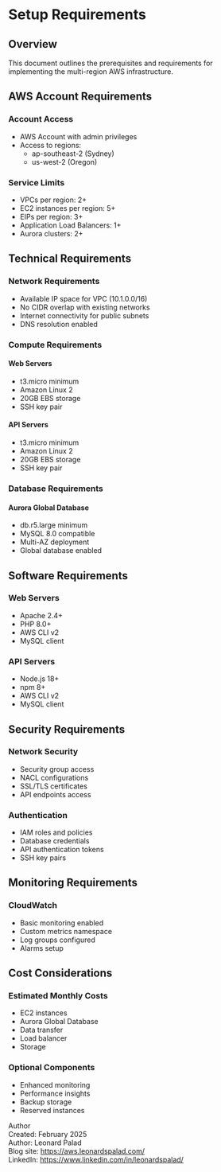 # Setup Requirements

## Overview
This document outlines the prerequisites and requirements for implementing the multi-region AWS infrastructure.

## AWS Account Requirements
### Account Access
- AWS Account with admin privileges
- Access to regions:
  - ap-southeast-2 (Sydney)
  - us-west-2 (Oregon)

### Service Limits
- VPCs per region: 2+
- EC2 instances per region: 5+
- EIPs per region: 3+
- Application Load Balancers: 1+
- Aurora clusters: 2+

## Technical Requirements
### Network Requirements
- Available IP space for VPC (10.1.0.0/16)
- No CIDR overlap with existing networks
- Internet connectivity for public subnets
- DNS resolution enabled

### Compute Requirements
#### Web Servers
- t3.micro minimum
- Amazon Linux 2
- 20GB EBS storage
- SSH key pair

#### API Servers
- t3.micro minimum
- Amazon Linux 2
- 20GB EBS storage
- SSH key pair

### Database Requirements
#### Aurora Global Database
- db.r5.large minimum
- MySQL 8.0 compatible
- Multi-AZ deployment
- Global database enabled

## Software Requirements
### Web Servers
- Apache 2.4+
- PHP 8.0+
- AWS CLI v2
- MySQL client

### API Servers
- Node.js 18+
- npm 8+
- AWS CLI v2
- MySQL client

## Security Requirements
### Network Security
- Security group access
- NACL configurations
- SSL/TLS certificates
- API endpoints access

### Authentication
- IAM roles and policies
- Database credentials
- API authentication tokens
- SSH key pairs

## Monitoring Requirements
### CloudWatch
- Basic monitoring enabled
- Custom metrics namespace
- Log groups configured
- Alarms setup

## Cost Considerations
### Estimated Monthly Costs
- EC2 instances
- Aurora Global Database
- Data transfer
- Load balancer
- Storage

### Optional Components
- Enhanced monitoring
- Performance insights
- Backup storage
- Reserved instances

Author  
Created: February 2025  
Author: Leonard Palad  
Blog site: https://aws.leonardspalad.com/  
LinkedIn: https://www.linkedin.com/in/leonardspalad/
